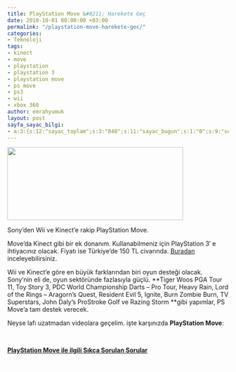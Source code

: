 ```yaml
---
title: PlayStation Move &#8211; Harekete Geç
date: 2010-10-01 00:00:00 +03:00
permalink: "/playstation-move-harekete-gec/"
categories:
- Teknoloji
tags:
- kinect
- move
- playstation
- playstation 3
- playstation move
- ps move
- ps3
- wii
- xbox 360
author: emrahyumuk
layout: post
sayfa_sayac_bilgi:
- a:3:{s:12:"sayac_toplam";s:3:"840";s:11:"sayac_bugun";s:1:"0";s:9:"son_okuma";s:10:"1364873262";}
---
```


<img class="alignnone" title="playstation move" src="http://www.emrahyumuk.com/images/blog/psmove.jpg" alt="" width="400" height="166" />

Sony&#8217;den Wii ve Kinect&#8217;e rakip PlayStation Move.

Move&#8217;da Kinect gibi bir ek donanım. Kullanabilmeniz için PlayStation 3&#8242; e ihtiyacınız olacak. Fiyatı ise Türkiye&#8217;de 150 TL civarında. <a href="http://www.hepsiburada.com/Liste/playstation-3-move-baslangic-paketi-/ProductDetails.aspx?productId=oyunakm149774&categoryId=1200698" target="_blank">Buradan</a> inceleyebilirsiniz.

Wii ve Kinect&#8217;e göre en büyük farklarından biri oyun desteği olacak. Sony&#8217;nin eli de, oyun sektöründe fazlasıyla güçlü. **Tiger Woos PGA Tour 11, Toy Story 3, PDC World Championship Darts &#8211; Pro Tour, Heavy Rain, Lord of the Rings &#8211; Aragorn&#8217;s Quest, Resident Evil 5, Ignite, Burn Zombie Burn, TV Superstars, John Daly&#8217;s ProStroke Golf ve Razing Storm **gibi yapımlar, PS Move&#8217;a tam destek verecek.

<!--more-->

Neyse lafı uzatmadan videolara geçelim. işte karşınızda **PlayStation Move**:







<span style="color: #ffffff;">.</span>

<a href="http://www.playstationturk.com/playstation-3/playstation-move-sikca-sorulan-sorular.html" target="_blank"><strong>PlayStation Move ile ilgili Sıkça Sorulan Sorular</strong></a>

<span style="color: #ffffff;">.</span>